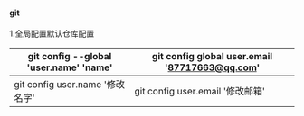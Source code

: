 #### git


1.全局配置默认仓库配置

|git config  --global 'user.name' 'name'|git config global user.email '87717663@qq.com'|
|-|-|
|git config user.name '修改名字' |git config user.email '修改邮箱'|
